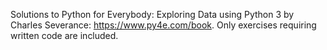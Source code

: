 Solutions to Python for Everybody: Exploring Data using Python 3 by Charles Severance: https://www.py4e.com/book. Only exercises requiring written code are included. 
